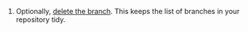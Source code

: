 1. Optionally, [delete the branch](/articles/deleting-unused-branches). This keeps the list of branches in your repository tidy.
